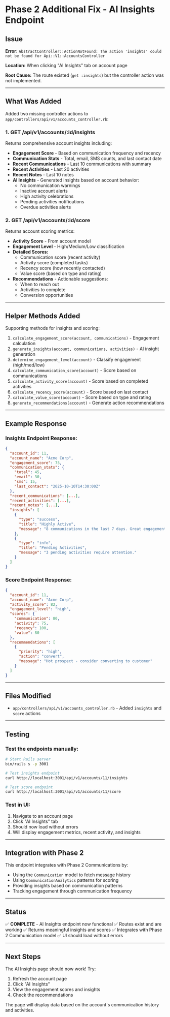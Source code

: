 # Phase 2 Additional Fix - AI Insights Endpoint

## Issue

**Error:** `AbstractController::ActionNotFound: The action 'insights' could not be found for Api::V1::AccountsController`

**Location:** When clicking "AI Insights" tab on account page

**Root Cause:** The route existed (`get :insights`) but the controller action was not implemented.

---

## What Was Added

Added two missing controller actions to `app/controllers/api/v1/accounts_controller.rb`:

### 1. **GET /api/v1/accounts/:id/insights**

Returns comprehensive account insights including:
- **Engagement Score** - Based on communication frequency and recency
- **Communication Stats** - Total, email, SMS counts, and last contact date
- **Recent Communications** - Last 10 communications with summary
- **Recent Activities** - Last 20 activities
- **Recent Notes** - Last 10 notes
- **AI Insights** - Generated insights based on account behavior:
  - No communication warnings
  - Inactive account alerts
  - High activity celebrations
  - Pending activities notifications
  - Overdue activities alerts

### 2. **GET /api/v1/accounts/:id/score**

Returns account scoring metrics:
- **Activity Score** - From account model
- **Engagement Level** - High/Medium/Low classification
- **Detailed Scores:**
  - Communication score (recent activity)
  - Activity score (completed tasks)
  - Recency score (how recently contacted)
  - Value score (based on type and rating)
- **Recommendations** - Actionable suggestions:
  - When to reach out
  - Activities to complete
  - Conversion opportunities

---

## Helper Methods Added

Supporting methods for insights and scoring:

1. `calculate_engagement_score(account, communications)` - Engagement calculation
2. `generate_insights(account, communications, activities)` - AI insight generation
3. `determine_engagement_level(account)` - Classify engagement (high/med/low)
4. `calculate_communication_score(account)` - Score based on communications
5. `calculate_activity_score(account)` - Score based on completed activities
6. `calculate_recency_score(account)` - Score based on last contact
7. `calculate_value_score(account)` - Score based on type and rating
8. `generate_recommendations(account)` - Generate action recommendations

---

## Example Response

### Insights Endpoint Response:
```json
{
  "account_id": 11,
  "account_name": "Acme Corp",
  "engagement_score": 75,
  "communication_stats": {
    "total": 45,
    "email": 30,
    "sms": 15,
    "last_contact": "2025-10-10T14:30:00Z"
  },
  "recent_communications": [...],
  "recent_activities": [...],
  "recent_notes": [...],
  "insights": [
    {
      "type": "success",
      "title": "Highly Active",
      "message": "8 communications in the last 7 days. Great engagement!"
    },
    {
      "type": "info",
      "title": "Pending Activities",
      "message": "3 pending activities require attention."
    }
  ]
}
```

### Score Endpoint Response:
```json
{
  "account_id": 11,
  "account_name": "Acme Corp",
  "activity_score": 82,
  "engagement_level": "high",
  "scores": {
    "communication": 80,
    "activity": 75,
    "recency": 100,
    "value": 80
  },
  "recommendations": [
    {
      "priority": "high",
      "action": "convert",
      "message": "Hot prospect - consider converting to customer"
    }
  ]
}
```

---

## Files Modified

- `app/controllers/api/v1/accounts_controller.rb` - Added `insights` and `score` actions

---

## Testing

### Test the endpoints manually:

```bash
# Start Rails server
bin/rails s -p 3001

# Test insights endpoint
curl http://localhost:3001/api/v1/accounts/11/insights

# Test score endpoint  
curl http://localhost:3001/api/v1/accounts/11/score
```

### Test in UI:
1. Navigate to an account page
2. Click "AI Insights" tab
3. Should now load without errors
4. Will display engagement metrics, recent activity, and insights

---

## Integration with Phase 2

This endpoint integrates with Phase 2 Communications by:
- Using the `Communication` model to fetch message history
- Using `CommunicationAnalytics` patterns for scoring
- Providing insights based on communication patterns
- Tracking engagement through communication frequency

---

## Status

✅ **COMPLETE** - AI Insights endpoint now functional
✅ Routes exist and are working
✅ Returns meaningful insights and scores
✅ Integrates with Phase 2 Communication model
✅ UI should load without errors

---

## Next Steps

The AI Insights page should now work! Try:
1. Refresh the account page
2. Click "AI Insights"
3. View the engagement scores and insights
4. Check the recommendations

The page will display data based on the account's communication history and activities.
